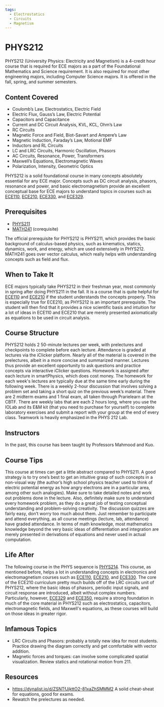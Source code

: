 ```yaml
---
tags:
  - Electrostatics
  - Circuits
  - Magnetism
---
```

# PHYS212 

PHYS212 (University Physics: Electricity and Magnetism) is a 4-credit hour course that is required for ECE majors as a part of the Foundational Mathematics and Science requirement. It is also required for most other engineering majors, including Computer Science majors. It is offered in the fall, spring, and summer semesters.

## Content Covered

- Coulomb’s Law, Electrostatics, Electric Field
- Electric Flux, Gauss’s Law, Electric Potential
- Capacitors and Capacitance
- Current and DC Circuit Analysis, KVL, KCL, Ohm’s Law
- RC Circuits
- Magnetic Force and Field, Biot-Savart and Ampere’s Law
- Magnetic Induction, Faraday’s Law, Motional EMF
- Inductors and RL Circuits
- LC and LRC Circuits, Harmonic Oscillation, Phasors
- AC Circuits, Resonance, Power, Transformers
- Maxwell’s Equations, Electromagnetic Waves
- Polarization, Intensity, Geometric Optics

PHYS212 is a solid foundational course in many concepts absolutely essential for any ECE major. Concepts such as DC circuit analysis, phasors, resonance and power, and basic electromagnetism provide an excellent conceptual base for ECE majors to understand topics in courses such as [ECE110](ECE110.md), [ECE210](ECE210.md), [ECE330](ECE330.md), and [ECE329](ECE329.md).

## Prerequisites

- [PHYS211](PHYS211.md)
- [MATH241](MATH241.md) (corequisite)
  
The official prerequisite for PHYS212 is PHYS211, which provides the basic background of calculus-based physics, such as kinematics, statics, dynamics, work, and energy, which are used extensively in PHYS212. MATH241 goes over vector calculus, which really helps with understanding concepts such as field and flux. 


## When to Take It

ECE majors typically take PHYS212 in their freshman year, most commonly in spring after doing PHYS211 in the fall. It is a course that is quite helpful for [ECE110](ECE110.md) and [ECE210](ECE210.md) if the student understands the concepts properly. This is especially true for ECE210, as PHYS212 is an important prerequisite. The student will then find that it provides a nice scientific basis and intuition for a lot of ideas in ECE110 and ECE210 that are merely presented axiomatically as equations to be used in circuit analysis.

## Course Structure

PHYS212 holds 2 50-minute lectures per week, with prelectures and checkpoints to complete before each lecture. Attendance is graded at lectures via the iClicker platform. Nearly all of the material is covered in the prelectures, albeit in a more concise and summarized manner. Lectures thus provide an excellent opportunity to ask questions and practice concepts via interactive iClicker questions.
Homework is assigned after each lecture in smartPhysics, which does cost money. The homework for each week's lectures are typically due at the same time early during the following week.
There is a weekly 2-hour discussion that involves solving a problem set and taking a short quiz on the previous week’s material.
There are 2 midterm exams and 1 final exam, all taken through Prarielearn at the CBTF.
There are weekly labs that are each 2 hours long, where you use the IOLab and its E&M kit (that you need to purchase for yourself) to complete laboratory exercises and submit a report with your group at the end of every class. Teamwork is heavily emphasized in the PHYS 212 Lab. 

## Instructors

In the past, this course has been taught by Professors Mahmood and Kuo.

## Course Tips

This course at times can get a little abstract compared to PHYS211. A good strategy is to try one’s best to get an intuitive grasp of such concepts in a non-visual way (the author’s high school physics teacher used to think of electric potential energy as how angry electrons are in a particular area, among other such analogies). Make sure to take detailed notes and work out problems done in the lecture. Also, definitely make sure to understand every homework problem, as they do a great job of testing conceptual understanding and problem-solving creativity. The discussion quizzes are fairly easy, don’t worry too much about them. Just remember to participate and attend everything, as all course meetings (lecture, lab, attendance) have graded attendance. In terms of math knowledge, most mathematics knowledge beyond the very basic ideas of differentiation and integration are merely presented in derivations of equations and never used in actual computation.

## Life After

The following course in the PHYS sequence is [PHYS214](PHYS214.md). This course, as mentioned before, helps a lot in understanding concepts in electronics and electromagnetism courses such as [ECE110](ECE110.md), [ECE210](ECE210.md), and [ECE330](ECE330.md). The core of the ECE210 curriculum pretty much builds off of the LRC circuits unit of PHYS212, where the basic ideas of phasors, periodic input signals, and circuit response are introduced, albeit without complex numbers. Particularly, however, [ECE329](ECE329.md) and [ECE350](ECE350.md), require a strong foundation in much of the core material in PHYS212 such as electrostatics, capacitors, electromagnetic fields, and Maxwell's equations, as these courses will build on those ideas in greater rigor.

## Infamous Topics

- LRC Circuits and Phasors: probably a totally new idea for most students. Practice drawing the diagram correctly and get comfortable with vector addition. 
- Magnetic forces and torques: can involve some complicated spatial visualization. Review statics and rotational motion from 211. 

## Resources

- https://dynalist.io/d/ZSNTfJjkttO2-81xaZhSMMM2 A solid cheat-sheat for equations, good for exams.
- Rewatch the prelectures as needed.

